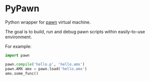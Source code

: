 # PyPawn

Python wrapper for [pawn](https://github.com/compuphase/pawn) virtual machine.

The goal is to build, run and debug pawn scripts within easily-to-use environment.

For example:

```python
import pawn

pawn.compile('hello.p', 'hello.amx')
pawn.AMX amx = pawn.load('hello.amx')
amx.some_func()
```
